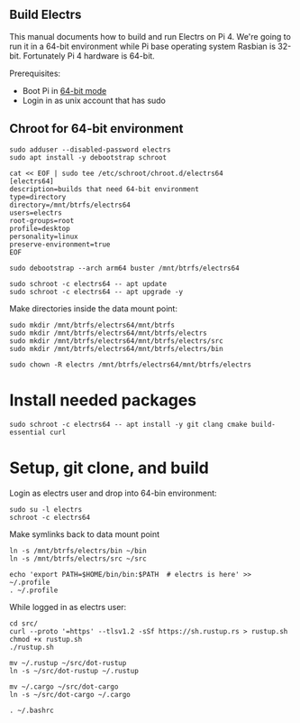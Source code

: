 ## Build Electrs


This manual documents how to build and run Electrs on Pi 4. We're going to run it in a 64-bit environment while Pi base operating system Rasbian is 32-bit. Fortunately Pi 4 hardware is 64-bit.

Prerequisites:
 * Boot Pi in [64-bit mode](https://medium.com/for-linux-users/how-to-make-your-raspberry-pi-4-faster-with-a-64-bit-kernel-77028c47d653) 
 * Login in as unix account that has sudo


## Chroot for 64-bit environment

```
sudo adduser --disabled-password electrs
sudo apt install -y debootstrap schroot

cat << EOF | sudo tee /etc/schroot/chroot.d/electrs64
[electrs64]
description=builds that need 64-bit environment
type=directory
directory=/mnt/btrfs/electrs64
users=electrs
root-groups=root
profile=desktop
personality=linux
preserve-environment=true
EOF

sudo debootstrap --arch arm64 buster /mnt/btrfs/electrs64

sudo schroot -c electrs64 -- apt update
sudo schroot -c electrs64 -- apt upgrade -y
```

Make directories inside the data mount point:
```
sudo mkdir /mnt/btrfs/electrs64/mnt/btrfs
sudo mkdir /mnt/btrfs/electrs64/mnt/btrfs/electrs
sudo mkdir /mnt/btrfs/electrs64/mnt/btrfs/electrs/src
sudo mkdir /mnt/btrfs/electrs64/mnt/btrfs/electrs/bin

sudo chown -R electrs /mnt/btrfs/electrs64/mnt/btrfs/electrs
```



# Install needed packages
```
sudo schroot -c electrs64 -- apt install -y git clang cmake build-essential curl
```


# Setup, git clone, and build

Login as electrs user and drop into 64-bin environment:
```
sudo su -l electrs
schroot -c electrs64
```

Make symlinks back to data mount point
```
ln -s /mnt/btrfs/electrs/bin ~/bin
ln -s /mnt/btrfs/electrs/src ~/src

echo 'export PATH=$HOME/bin/bin:$PATH  # electrs is here' >> ~/.profile
. ~/.profile
```

While logged in as electrs user:
```
cd src/
curl --proto '=https' --tlsv1.2 -sSf https://sh.rustup.rs > rustup.sh
chmod +x rustup.sh
./rustup.sh

mv ~/.rustup ~/src/dot-rustup
ln -s ~/src/dot-rustup ~/.rustup

mv ~/.cargo ~/src/dot-cargo 
ln -s ~/src/dot-cargo ~/.cargo

. ~/.bashrc
```

